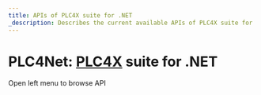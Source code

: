 ```yaml
---
title: APIs of PLC4X suite for .NET
_description: Describes the current available APIs of PLC4X suite for .NET
---
```


# PLC4Net: [PLC4X](https://plc4x.apache.org) suite for .NET

Open left menu to browse API
